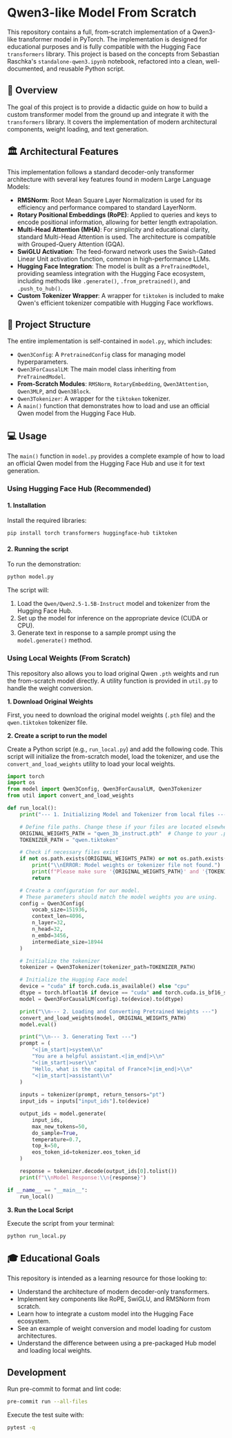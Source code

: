 # Qwen3-like Model From Scratch

This repository contains a full, from-scratch implementation of a Qwen3-like transformer model in PyTorch. The implementation is designed for educational purposes and is fully compatible with the Hugging Face `transformers` library. This project is based on the concepts from Sebastian Raschka's `standalone-qwen3.ipynb` notebook, refactored into a clean, well-documented, and reusable Python script.

## 🚀 Overview

The goal of this project is to provide a didactic guide on how to build a custom transformer model from the ground up and integrate it with the `transformers` library. It covers the implementation of modern architectural components, weight loading, and text generation.

## 🏛️ Architectural Features

This implementation follows a standard decoder-only transformer architecture with several key features found in modern Large Language Models:

-   **RMSNorm**: Root Mean Square Layer Normalization is used for its efficiency and performance compared to standard LayerNorm.
-   **Rotary Positional Embeddings (RoPE)**: Applied to queries and keys to encode positional information, allowing for better length extrapolation.
-   **Multi-Head Attention (MHA)**: For simplicity and educational clarity, standard Multi-Head Attention is used. The architecture is compatible with Grouped-Query Attention (GQA).
-   **SwiGLU Activation**: The feed-forward network uses the Swish-Gated Linear Unit activation function, common in high-performance LLMs.
-   **Hugging Face Integration**: The model is built as a `PreTrainedModel`, providing seamless integration with the Hugging Face ecosystem, including methods like `.generate()`, `.from_pretrained()`, and `.push_to_hub()`.
-   **Custom Tokenizer Wrapper**: A wrapper for `tiktoken` is included to make Qwen's efficient tokenizer compatible with Hugging Face workflows.

## 📂 Project Structure

The entire implementation is self-contained in `model.py`, which includes:

-   `Qwen3Config`: A `PretrainedConfig` class for managing model hyperparameters.
-   `Qwen3ForCausalLM`: The main model class inheriting from `PreTrainedModel`.
-   **From-Scratch Modules**: `RMSNorm`, `RotaryEmbedding`, `Qwen3Attention`, `Qwen3MLP`, and `Qwen3Block`.
-   `Qwen3Tokenizer`: A wrapper for the `tiktoken` tokenizer.
-   A `main()` function that demonstrates how to load and use an official Qwen model from the Hugging Face Hub.

## 💻 Usage

The `main()` function in `model.py` provides a complete example of how to load an official Qwen model from the Hugging Face Hub and use it for text generation.

### Using Hugging Face Hub (Recommended)

#### 1. Installation

Install the required libraries:

```bash
pip install torch transformers huggingface-hub tiktoken
```

#### 2. Running the script

To run the demonstration:

```bash
python model.py
```

The script will:
1.  Load the `Qwen/Qwen2.5-1.5B-Instruct` model and tokenizer from the Hugging Face Hub.
2.  Set up the model for inference on the appropriate device (CUDA or CPU).
3.  Generate text in response to a sample prompt using the `model.generate()` method.

### Using Local Weights (From Scratch)

This repository also allows you to load original Qwen `.pth` weights and run the from-scratch model directly. A utility function is provided in `util.py` to handle the weight conversion.

**1. Download Original Weights**

First, you need to download the original model weights (`.pth` file) and the `qwen.tiktoken` tokenizer file.

**2. Create a script to run the model**

Create a Python script (e.g., `run_local.py`) and add the following code. This script will initialize the from-scratch model, load the tokenizer, and use the `convert_and_load_weights` utility to load your local weights.

```python
import torch
import os
from model import Qwen3Config, Qwen3ForCausalLM, Qwen3Tokenizer
from util import convert_and_load_weights

def run_local():
    print("--- 1. Initializing Model and Tokenizer from local files ---")

    # Define file paths. Change these if your files are located elsewhere.
    ORIGINAL_WEIGHTS_PATH = "qwen_3b_instruct.pth"  # Change to your .pth file
    TOKENIZER_PATH = "qwen.tiktoken"

    # Check if necessary files exist
    if not os.path.exists(ORIGINAL_WEIGHTS_PATH) or not os.path.exists(TOKENIZER_PATH):
        print("\\nERROR: Model weights or tokenizer file not found.")
        print(f"Please make sure '{ORIGINAL_WEIGHTS_PATH}' and '{TOKENIZER_PATH}' are in the current directory.")
        return

    # Create a configuration for our model.
    # These parameters should match the model weights you are using.
    config = Qwen3Config(
        vocab_size=151936,
        context_len=4096,
        n_layer=32,
        n_head=32,
        n_embd=3456,
        intermediate_size=18944
    )

    # Initialize the tokenizer
    tokenizer = Qwen3Tokenizer(tokenizer_path=TOKENIZER_PATH)

    # Initialize the Hugging Face model
    device = "cuda" if torch.cuda.is_available() else "cpu"
    dtype = torch.bfloat16 if device == "cuda" and torch.cuda.is_bf16_supported() else torch.float32
    model = Qwen3ForCausalLM(config).to(device).to(dtype)

    print("\\n--- 2. Loading and Converting Pretrained Weights ---")
    convert_and_load_weights(model, ORIGINAL_WEIGHTS_PATH)
    model.eval()

    print("\\n--- 3. Generating Text ---")
    prompt = (
        "<|im_start|>system\\n"
        "You are a helpful assistant.<|im_end|>\\n"
        "<|im_start|>user\\n"
        "Hello, what is the capital of France?<|im_end|>\\n"
        "<|im_start|>assistant\\n"
    )
    
    inputs = tokenizer(prompt, return_tensors="pt")
    input_ids = inputs["input_ids"].to(device)

    output_ids = model.generate(
        input_ids,
        max_new_tokens=50,
        do_sample=True,
        temperature=0.7,
        top_k=50,
        eos_token_id=tokenizer.eos_token_id
    )

    response = tokenizer.decode(output_ids[0].tolist())
    print(f"\\nModel Response:\\n{response}")

if __name__ == "__main__":
    run_local()
```

**3. Run the Local Script**

Execute the script from your terminal:
```bash
python run_local.py
```

## 🎓 Educational Goals

This repository is intended as a learning resource for those looking to:
-   Understand the architecture of modern decoder-only transformers.
-   Implement key components like RoPE, SwiGLU, and RMSNorm from scratch.
-   Learn how to integrate a custom model into the Hugging Face ecosystem.
-   See an example of weight conversion and model loading for custom architectures.
-   Understand the difference between using a pre-packaged Hub model and loading local weights. 
## Development

Run pre-commit to format and lint code:
```bash
pre-commit run --all-files
```

Execute the test suite with:
```bash
pytest -q
```
